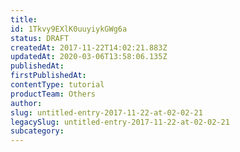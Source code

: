 ```yaml
---
title: 
id: 1Tkvy9EXlK0uuyiykGWg6a
status: DRAFT
createdAt: 2017-11-22T14:02:21.883Z
updatedAt: 2020-03-06T13:58:06.135Z
publishedAt: 
firstPublishedAt: 
contentType: tutorial
productTeam: Others
author: 
slug: untitled-entry-2017-11-22-at-02-02-21
legacySlug: untitled-entry-2017-11-22-at-02-02-21
subcategory: 
---
```



